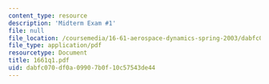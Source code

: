 ```yaml
---
content_type: resource
description: 'Midterm Exam #1'
file: null
file_location: /coursemedia/16-61-aerospace-dynamics-spring-2003/dabfc070df0a09907b0f10c57543de44_1661q1.pdf
file_type: application/pdf
resourcetype: Document
title: 1661q1.pdf
uid: dabfc070-df0a-0990-7b0f-10c57543de44
---
```

